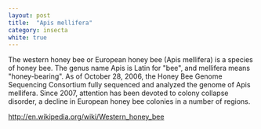 ```yaml
---
layout: post
title:  "Apis mellifera"
category: insecta
white: true
---
```


The western honey bee or European honey bee (Apis mellifera) is a species of honey bee. The genus name Apis is Latin for "bee", and mellifera means "honey-bearing". As of October 28, 2006, the Honey Bee Genome Sequencing Consortium fully sequenced and analyzed the genome of Apis mellifera. Since 2007, attention has been devoted to colony collapse disorder, a decline in European honey bee colonies in a number of regions.

<http://en.wikipedia.org/wiki/Western_honey_bee>
